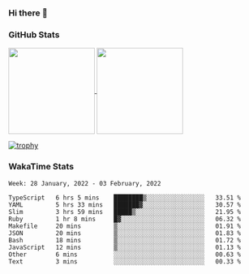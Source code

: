 ### Hi there 👋

### GitHub Stats

<a href="https://github.com/anuraghazra/github-readme-stats">
  <img align="center" height="170px" src="https://github-readme-stats.vercel.app/api/top-langs/?username=tksfjt1024&layout=compact&count_private=true&show_icons=true&show_icons=true&theme=graywhite" />
</a>
<a href="https://github.com/anuraghazra/github-readme-stats">
  <img align="center" height="170px" src="https://github-readme-stats.vercel.app/api?username=tksfjt1024&count_private=true&show_icons=true&show_icons=true&theme=graywhite" />
</a>

[![trophy](https://github-profile-trophy.vercel.app/?username=tksfjt1024)](https://github.com/ryo-ma/github-profile-trophy)

### WakaTime Stats

<!--START_SECTION:waka-->
```text
Week: 28 January, 2022 - 03 February, 2022

TypeScript   6 hrs 5 mins    ████████▒░░░░░░░░░░░░░░░░   33.51 % 
YAML         5 hrs 33 mins   ███████▓░░░░░░░░░░░░░░░░░   30.57 % 
Slim         3 hrs 59 mins   █████▒░░░░░░░░░░░░░░░░░░░   21.95 % 
Ruby         1 hr 8 mins     █▓░░░░░░░░░░░░░░░░░░░░░░░   06.32 % 
Makefile     20 mins         ▒░░░░░░░░░░░░░░░░░░░░░░░░   01.91 % 
JSON         20 mins         ▒░░░░░░░░░░░░░░░░░░░░░░░░   01.83 % 
Bash         18 mins         ▒░░░░░░░░░░░░░░░░░░░░░░░░   01.72 % 
JavaScript   12 mins         ▒░░░░░░░░░░░░░░░░░░░░░░░░   01.13 % 
Other        6 mins          ░░░░░░░░░░░░░░░░░░░░░░░░░   00.63 % 
Text         3 mins          ░░░░░░░░░░░░░░░░░░░░░░░░░   00.33 % 
```
<!--END_SECTION:waka-->
